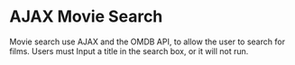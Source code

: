 AJAX Movie Search
===============
Movie search use AJAX and the OMDB API, to allow the user to search for films.
Users must Input a title in the search box, or it will not run.
